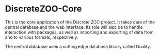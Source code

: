 # DiscreteZOO-Core

This is the core application of the Discrete ZOO project. It takes care of the central database and the web interface.
Its role will also be to handle interaction with packages, as well as importing and exporting of data from and to various formats, respectively.

The central database uses a cutting edge database library called Duality.
